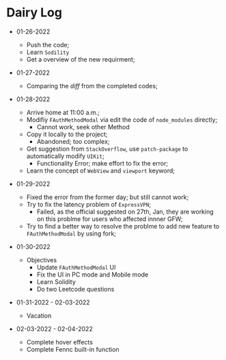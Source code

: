 # Dairy Log
- 01-26-2022
  - Push the code;
  - Learn ```Sodility```
  - Get a overview of the new requirment;
- 01-27-2022
  - Comparing the $diff$ from the completed codes;
- 01-28-2022
  - Arrive home at 11:00 a.m.;
  - Modifiy ```FAuthMethodModal``` via edit the code of ```node_modules``` directly;
    - Cannot work, seek other Method
  - Copy it locally to the project;
    - Abandoned; too complex;
  - Get suggestion from ```StackOverflow```, use ```patch-package``` to automatically modify ```UIKit```;
    - Functionality Error; make effort to fix the error;
  - Learn the concept of ```WebView``` and ```viewport``` keyword;

- 01-29-2022
  - Fixed the error from the former day; but still cannot work;
  - Try to fix the latency problem of ```ExpressVPN```;
    - Failed, as the official suggested on 27th, Jan, they are working on this problme for users who affected innner GFW;
  - Try to find a better way to resolve the problme to add new feature to ```FAuthMethodModal``` by using fork;
 
- 01-30-2022
  - Objectives
    - Update ```FAuthMethodModal``` UI
    - Fix the UI in PC mode and Mobile mode
    - Learn Solidity
    - Do two Leetcode questions

- 01-31-2022 - 02-03-2022 
  - Vacation

- 02-03-2022 - 02-04-2022
  - Complete hover effects
  - Complete Fennc built-in function